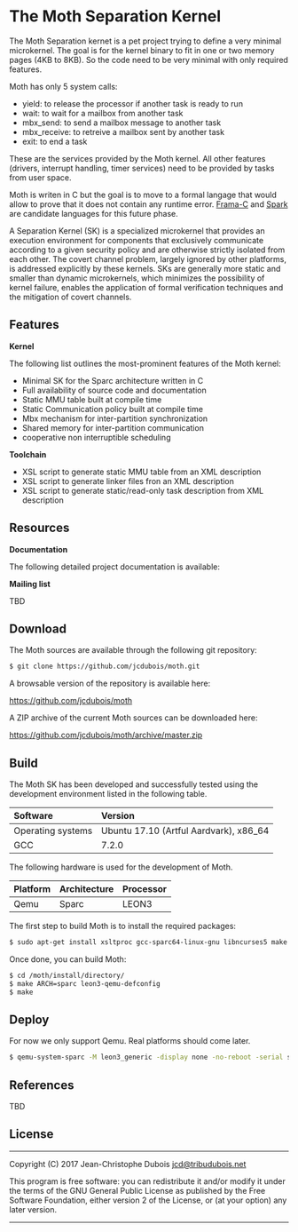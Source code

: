 The Moth Separation Kernel
==========================

The Moth Separation kernet is a pet project trying to define a very minimal
microkernel. The goal is for the kernel binary to fit in one or two
memory pages (4KB to 8KB). So the code need to be very minimal with only
required features.

Moth has only 5 system calls:

+ yield: to release the processor if another task is ready to run
+ wait: to wait for a mailbox from another task
+ mbx_send: to send a mailbox message to another task
+ mbx_receive: to retreive a mailbox sent by another task
+ exit: to end a task

These are the services provided by the Moth kernel. All other features 
(drivers, interrupt handling, timer services) need to be provided by tasks
from user space.

Moth is writen in C but the goal is to move to a formal langage that
would allow to prove that it does not contain any runtime error. [Frama-C](https://frama-c.com/)  and
[Spark](http://www.spark-2014.org/)  are candidate languages for this future phase.

A Separation Kernel (SK) is a specialized microkernel that provides an
execution environment for components that exclusively communicate according to
a given security policy and are otherwise strictly isolated from each other.
The covert channel problem, largely ignored by other platforms, is addressed
explicitly by these kernels. SKs are generally more static and smaller than
dynamic microkernels, which minimizes the possibility of kernel failure,
enables the application of formal verification techniques and the mitigation of
covert channels.

Features
--------

**Kernel**

The following list outlines the most-prominent features of the Moth kernel:

+ Minimal SK for the Sparc architecture written in C
+ Full availability of source code and documentation
+ Static MMU table built at compile time
+ Static Communication policy built at compile time
+ Mbx mechanism for inter-partition synchronization
+ Shared memory for inter-partition communication
+ cooperative non interruptible scheduling

**Toolchain**

+ XSL script to generate static MMU table from an XML description
+ XSL script to generate linker files fron an XML description
+ XSL script to generate static/read-only task description from XML description

Resources
---------

**Documentation**

The following detailed project documentation is available:

**Mailing list**

TBD

Download
---------
The Moth sources are available through the following git repository:

```bash
$ git clone https://github.com/jcdubois/moth.git
```

A browsable version of the repository is available here:

https://github.com/jcdubois/moth

A ZIP archive of the current Moth sources can be downloaded here:

https://github.com/jcdubois/moth/archive/master.zip

Build
-----
The Moth SK has been developed and successfully tested using the development
environment listed in the following table.

| Software               | Version                                 |
|:---------------------- |:--------------------------------------- |
| Operating systems      | Ubuntu 17.10 (Artful Aardvark), x86_64  |
| GCC                    | 7.2.0                                   |

The following hardware is used for the development of Moth.

| Platform                       | Architecture | Processor        |
|:------------------------------ |:------------ |:---------------- |
| Qemu                           | Sparc        | LEON3            |

The first step to build Moth is to install the required packages:

```bash
$ sudo apt-get install xsltproc gcc-sparc64-linux-gnu libncurses5 make binutils gcc git qemu-system-sparc
```

Once done, you can build Moth:

```bash
$ cd /moth/install/directory/
$ make ARCH=sparc leon3-qemu-defconfig
$ make
```

Deploy
------
For now we only support Qemu. Real platforms should come later.

```bash
$ qemu-system-sparc -M leon3_generic -display none -no-reboot -serial stdio -kernel build/moth.elf
```

References
----------
TBD

License
-------
***

Copyright (C) 2017 Jean-Christophe Dubois <jcd@tribudubois.net>

This program is free software: you can redistribute it and/or modify it under
the terms of the GNU General Public License as published by the Free Software
Foundation, either version 2 of the License, or (at your option) any later
version.

***
